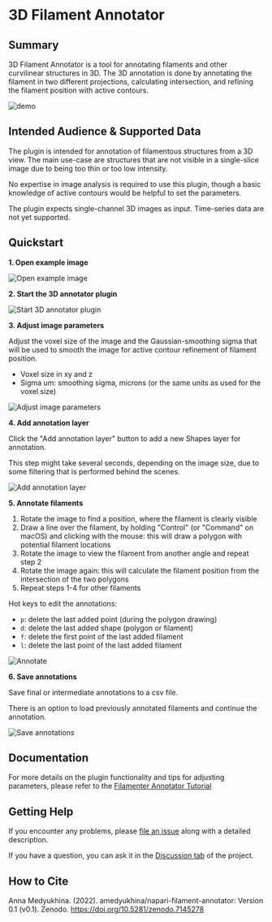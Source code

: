 # 3D Filament Annotator

## Summary

3D Filament Annotator is a tool for annotating filaments and other curvilinear structures in 3D. 
The 3D annotation is done by annotating the filament in two different projections, 
calculating intersection, and refining the filament position with active contours.

![demo](https://raw.githubusercontent.com/amedyukhina/napari-filament-annotator/main/docs/demo_09.gif)

## Intended Audience & Supported Data

The plugin is intended for annotation of filamentous structures from a 3D view. 
The main use-case are structures that are not visible in a single-slice image due to being
too thin or too low intensity. 

No expertise in image analysis is required to use this plugin, though a basic knowledge of 
active contours would be helpful to set the parameters.

The plugin expects single-channel 3D images as input. Time-series data are not yet supported.

## Quickstart

**1. Open example image**

![Open example image](https://raw.githubusercontent.com/amedyukhina/napari-filament-annotator/main/docs/demo_01.png)

**2. Start the 3D annotator plugin**

![Start 3D annotator plugin](https://raw.githubusercontent.com/amedyukhina/napari-filament-annotator/main/docs/demo_02.png)

**3. Adjust image parameters**

Adjust the voxel size of the image and the Gaussian-smoothing sigma that will be used to smooth the image for active
contour refinement of filament position.

- Voxel size in xy and z
- Sigma um: smoothing sigma, microns (or the same units as used for the voxel size)

![Adjust image parameters](https://raw.githubusercontent.com/amedyukhina/napari-filament-annotator/main/docs/demo_03.png)

**4. Add annotation layer**

Click the "Add annotation layer" button to add a new Shapes layer for annotation.

This step might take several seconds, depending on the image size, due to some filtering 
that is performed behind the scenes.

![Add annotation layer](https://raw.githubusercontent.com/amedyukhina/napari-filament-annotator/main/docs/demo_05.png)

**5. Annotate filaments**

1. Rotate the image to find a position, where the filament is clearly visible
2. Draw a line over the filament, by holding "Control" (or "Command" on macOS) and clicking with the mouse:
   this will draw a polygon with potential filament locations
3. Rotate the image to view the filament from another angle and repeat step 2
4. Rotate the image again: this will calculate the filament position from the intersection of the two polygons
5. Repeat steps 1-4 for other filaments

Hot keys to edit the annotations:

- `p`: delete the last added point (during the polygon drawing)
- `d`: delete the last added shape (polygon or filament)
- `f`: delete the first point of the last added filament
- `l`: delete the last point of the last added filament

![Annotate](https://raw.githubusercontent.com/amedyukhina/napari-filament-annotator/main/docs/demo_09.gif)

**6. Save annotations**

Save final or intermediate annotations to a csv file.

There is an option to load previously annotated filaments and continue the annotation.

![Save annotations](https://raw.githubusercontent.com/amedyukhina/napari-filament-annotator/main/docs/demo_10.png)

## Documentation 

For more details on the plugin functionality and tips for adjusting parameters,
please refer to the [Filamenter Annotator Tutorial](https://github.com/amedyukhina/napari-filament-annotator/blob/main/docs/tutorial.md)

## Getting Help

If you encounter any problems, please 
[file an issue](https://github.com/amedyukhina/napari-filament-annotator/issues) 
along with a detailed description.

If you have a question, you can ask it in the 
[Discussion tab](https://github.com/amedyukhina/napari-filament-annotator/discussions) 
of the project.

## How to Cite

Anna Medyukhina. (2022). amedyukhina/napari-filament-annotator: Version 0.1 (v0.1). Zenodo. 
https://doi.org/10.5281/zenodo.7145278

